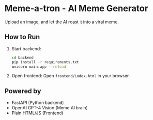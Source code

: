 # Meme-a-tron - AI Meme Generator

Upload an image, and let the AI roast it into a viral meme.

## How to Run
1. Start backend:
    ```sh
    cd backend
    pip install -r requirements.txt
    uvicorn main:app --reload
    ```

2. Open frontend:
    Open `frontend/index.html` in your browser.

## Powered by
- FastAPI (Python backend)
- OpenAI GPT-4 Vision (Meme AI brain)
- Plain HTML/JS (Frontend)